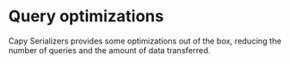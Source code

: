 # Query optimizations

Capy Serializers provides some optimizations out of the box, reducing the number of queries and the amount of data transferred.
